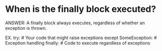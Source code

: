 # When is the finally block executed?

ANSWER:
A finally block always executes, regardless of whether an exception is thrown. 

EX.
try:
    # Your code that might raise exceptions
except SomeException:
    # Exception handling
finally:
    # Code to execute regardless of exceptions
